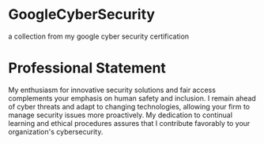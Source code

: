 # GoogleCyberSecurity
a collection from my google cyber security certification

# Professional Statement
My enthusiasm for innovative security solutions and fair access complements your emphasis on human safety and inclusion. I remain ahead of cyber threats and adapt to changing technologies, allowing your firm to manage security issues more proactively. My dedication to continual learning and ethical procedures assures that I contribute favorably to your organization's cybersecurity.

